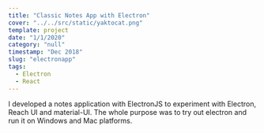 ```yaml
---
title: "Classic Notes App with Electron"
cover: "../../src/static/yaktocat.png"
template: project
date: "1/1/2020"
category: "null"
timestamp: "Dec 2018"
slug: "electronapp"
tags:
  - Electron
  - React
---
```


I developed a notes application with ElectronJS to experiment with Electron, Reach UI and material-UI. The whole purpose was to try out electron and run it on Windows and Mac platforms.
